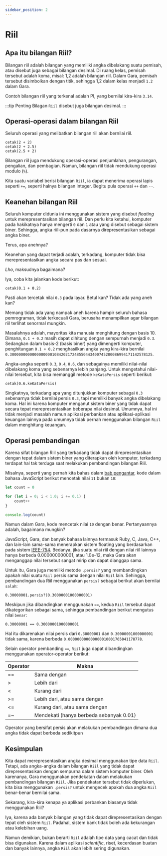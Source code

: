 ```yaml
---
sidebar_position: 2
---
```


# Riil

## Apa itu bilangan Riil?

Bilangan riil adalah bilangan yang memiliki angka dibelakang suatu pemisah, atau disebut juga sebagai bilangan desimal. Di ruang kelas, pemisah tersebut adalah koma, misal: 1,2 adalah bilangan riil. Dalam Gara, pemisah tersebut disimbolkan dengan titik, sehingga 1,2 dalam kelas menjadi `1.2` dalam Gara.

Contoh bilangan riil yang terkenal adalah PI, yang bernilai kira-kira `3.14`.

:::tip Penting
Bilagan `Riil` disebut juga bilangan desimal.
:::

## Operasi-operasi dalam bilangan Riil

Seluruh operasi yang melibatkan bilangan riil akan bernilai riil.

```gara
cetak(2 + 2)
cetak(2 + 2.5)
cetak(2.5 + 2)
```

Bilangan riil juga mendukung operasi-operasi penjumlahan, pengurangan, pengalian, dan pembagian. Namun, bilangan riil tidak mendukung operasi modulo (`%`).

Kita suatu variabel berisi bilangan `Riil`, ia dapat menerima operasi lapis seperti `+=`, seperti halnya bilangan integer. Begitu pula operasi `++` dan `--`.

## Keanehan bilangan Riil

Seluruh komputer didunia ini menggunakan sistem yang disebut _floating_ untuk merepresentasikan bilangan riil. Dan perlu kita ketahui, komputer pada hakikatnya hanya mengerti `0` dan `1` atau yang disebut sebagai sistem biner. Sehingga, angka riil-pun pada dasarnya direpresentasikan sebagai angka biner.

Terus, apa anehnya?

Keanehan yang dapat terjadi adalah, terkadang, komputer tidak bisa merepresentasikan angka secara pas dan sesuai.

_Lho_, maksudnya bagaimana?

Iya, coba kita jalankan kode berikut:

```gara
cetak(0.1 + 0.2)
```

Pasti akan tercetak nilai `0.3` pada layar. Betul kan? Tidak ada yang aneh kan?

Memang tidak ada yang nampak aneh karena hampir seluruh bahasa pemrograman, tidak terkecuali Gara, berusaha menampilkan agar bilangan riil terlihat senormal mungkin.

Masalahnya adalah, mayoritas kita manusia menghitung dengan basis 10. Dimana, `0.1 + 0.2` masih dapat dihitung dengan sempurnah menjadi `0.3`. Sedangkan dalam basis-2 (basis biner) yang dimengerti komputer, penghitungan `0.1 + 0.2` menghasilkan angka yang kira-kira bernilai `0.3000000000000000000108420217248550443400745280086994171142578125`.

Angka-angka seperti `0.3`, `0.4`, `0.6`, dan sebagainya memiliki nilai-nilai dibelakang koma yang sebenarnya lebih panjang. Untuk mengetahui nilai-nilai tersebut, kita bisa memanggil metode `keKataPersis` seperti berikut:

```gara
cetak(0.6.keKataPersis)
```

Singkatnya, terkadang apa yang ditunjukkan komputer sebagai `0.3` sebenarnya tidak bernilai persis `0.3`, tapi memiliki banyak angka dibelakang koma. Hal ini karena komputer menganut sistem biner yang tidak dapat secara tepat merepresentasikan beberapa nilai desimal. Umumnya, hal ini tidak menjadi masalah namun aplikasi perbankan atau aplikasi-aplikasi keuangan lainnya pada umumnya tidak pernah menggunakan bilangan `Riil` dalam menghitung keuangan.

## Operasi pembandingan

Karena sifat bilangan Riil yang terkadang tidak dapat direpresentasikan dengan tepat dalam sistem biner yang diterapkan oleh komputer, terkadang terdapat hal tak terduga saat melakukan pembandingan bilangan Riil.

Misalnya, seperti yang pernah kita bahas dalam [bab pengantar](/docs/pengantar), kode dalam bahasa JavaScript berikut mencetak nilai `11` bukan `10`:

```javascript
let count = 0

for (let i = 0; i < 1.0; i += 0.1) {
    count++
}

console.log(count)
```

Namun dalam Gara, kode mencetak nilai `10` dengan benar. Pertanyaannya adalah, bagaimana mungkin?

JavaScript, Gara, dan banyak bahasa lainnya termasuk Ruby, C, Java, C++, dan lain-lain sama-sama menerapkan sistem floating yang berdasarkan pada sistem [IEEE-754](https://standards.ieee.org/standard/754-2019.html). Bedanya, jika suatu nilai riil dengan nilai riil lainnya hanya berbeda 0.000000000001, atau 1.0e-12, maka Gara akan menganggap nilai tersebut sangat mirip dan dapat dianggap sama.

Untuk itu, Gara juga memiliki metode `.persis?` yang membandingkan apakah nilai suatu `Riil` persis sama dengan nilai `Riil` lain. Sehingga, pembandingan dua Riil menggunakan `persis?` sebagai berikut akan bernilai `salah`:

```gara
0.30000001.persis?(0.30000001000000001)
```

Meskipun jika dibandingkan menggunakan `==`, kedua `Riil` tersebut dapat dikategorikan sebagai sama, sehingga pembandingan berikut mengutus nilai `benar`:

```gara
0.30000001 == 0.30000001000000001
```

Hal itu dikarenakan nilai persis dari `0.30000001` dan `0.30000001000000001` tidak sama, karena berbeda `0.000000000000000010001765041178778`.

Selain operator pembanding `==`, `Riil` juga dapat dibandingkan menggunakan operator-operator berikut:

| Operator | Makna |
|---|---|
| == | Sama dengan |
| > | Lebih dari |
| < | Kurang dari |
| >= | Lebih dari, atau sama dengan |
| <= | Kurang dari, atau sama dengan |
| =~ | Mendekati (hanya berbeda sebanyak 0.01) |

Operator yang bersifat persis akan melakukan pembandingan dimana dua angka tidak dapat berbeda sedikitpun

## Kesimpulan

Kita dapat merepresentasikan angka desimal menggunakan tipe data `Riil`. Tetapi, ada angka-angka dalam bilangan `Riil` yang tidak dapat direpresentasikan dengan sempurna dalam sistem komputer biner. Oleh karenanya, Gara menggunakan pendekatan dalam melakukan pembandingan bilangan `Riil`. Jika pendekatan tersebut tidak diperlukan, kita bisa menggunakan `.persis?` untuk mengecek apakah dua angka `Riil` benar-benar bernilai sama.

Sekarang, kira-kira kenapa ya aplikasi perbankan biasanya tidak menggunakan Riil?

Iya, karena ada banyak bilangan yang tidak dapat direpresentasikan dengan tepat oleh sistem `Riil`. Padahal, sistem bank tidak boleh ada kekurangan atau kelebihan uang.

Namun demikian, bukan berarti `Riil` adalah tipe data yang cacat dan tidak bisa digunakan. Karena dalam aplikasi _scientific_, riset, kecerdasan buatan dan banyak lainnya, angka `Riil` akan lebih sering digunakan.
